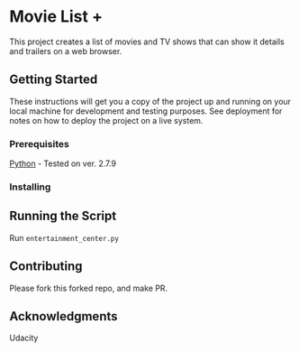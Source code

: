 # Movie List +

This project creates a list of movies and TV shows that can show it details and trailers on a web browser.

## Getting Started

These instructions will get you a copy of the project up and running on your local machine for development and testing purposes. See deployment for notes on how to deploy the project on a live system.

### Prerequisites

[Python](https://www.python.org/) - Tested on ver. 2.7.9


### Installing


## Running the Script

Run `entertainment_center.py`


## Contributing

Please fork this forked repo, and make PR.


## Acknowledgments

Udacity

